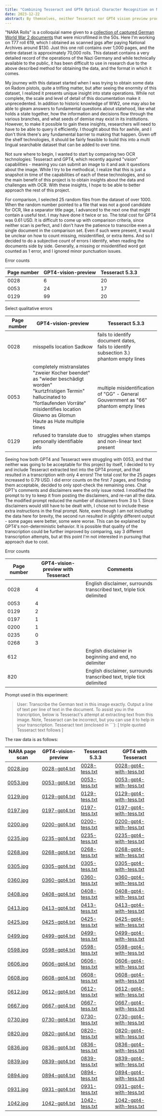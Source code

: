 ```yaml
---
title: "Combining Tesseract and GPT4 Optical Character Recognition on NARA Rolls"
date: 2023-12-22
abstract: By themselves, neither Tesseract nor GPT4 vision preview produce acceptable transcription of scanned German documents. However including Tesseract transcription output in GPT4 prompt substantially improves the final transcription quality.
---
```


"NARA Rolls" is a colloquial name given to a <a href="https://www.archives.gov/research/captured-german-records">collection of captured German World War 2 documents</a> that were microfilmed in the 50s. Here I'm working on T77 roll 619, which I obtained as scanned jpgs after paying National Archives around $130. Just this one roll contains over 1,000 pages, and the entire dataset is approximately 70,000 rolls. This dataset contains a very detailed record of the operations of the Nazi Germany and while technically available to the public, it has been difficult to use in research due to the above described method for obtaining the data, and the format in which it comes. 

My journey with this dataset started when I was trying to obtain some data on Radom pistols, quite a trifling matter, but after seeing the enormity of this dataset, I realized it presents unique insight into state operations. While not complete, the scale and level of detail of this documentation make it unprecedented. In addition to historic knowledge of WW2, one may also be able to gleam answers to fundamental questions about statehood, like what holds a state together, how the information and decisions flow through the various branches, and what seeds of demise may exist in its institutions. However, to make it possible to gain these insights, researchers will need to have to be able to query it efficiently. I thought about this for awhile, and I don't think there's any fundamental barrier to making that happen. Given off the shelf technologies, it should be fairly feasible to build this into a multi lingual searchable dataset that can be added to over time.

Not sure where to begin, I wanted to start by comparing two OCR technologies: Tesseract and GPT4, which recently aquired "vision" capabilities - meaning you can submit an image to it and ask it questions about the image. While I try to be methodical, I realize that this is just a snapshot in time of the capabilities of each of these technologies, and so the main benefit of this project is to obtain insights about the data and challenges with OCR. With these insights, I hope to be able to better approach the rest of this project.

For comparison, I selected 25 random files from the dataset of over 1000. When the random number pointed to a file that was not a good candidate for OCR, like a separator title page, I advanced to the next one that might contain a useful text. I may have done it twice or so. The total cost for GPT4 was 0.61 USD. It is difficult to come up with comparison criteria, since neither scan is perfect, and I don't have the patience to transcribe even a single document in the comparison set. Even if such were present, it would be unclear on how to count missing, misidentified, or extra items. And so I decided to do a subjective count of errors I identify, when reading the documents side by side. Generally, a missing or misidentified word got counted as 1 error, and I ignored minor punctuation issues.

Error counts

| Page number | GPT4-vision-preview | Tesseract 5.3.3 |
|-------------|---------------------| ----------------|
| 0028 | 6 | 20 |
| 0053 | 24 | 17 |
| 0129 | 99 | 20 |

Select qualitative errors

| Page number | GPT4-vision-preview | Tesseract 5.3.3 |
|-------------|---------------------| ----------------|
| 0028 | misspells location Sadkow | fails to identify document dates, <br>fails to identify subsection 3.) <br> phantom empty lines|
| 0053 | completely mistranslates "zweier Kocher beendet" as "wieder beschädigt worden" <br> "kurtzfristigen Termin" hallucinated to "fortlaufenden Vorräte" <br> misidentifies location Glowno as Glomun <br> Haute as Hute multiple times | multiple misidentification of "GG" - General Gouvernment as "66" <br> phantom empty lines|
| 0129 | refused to translate due to personally identifiable info | struggles when stamps and non-linear text present|

Seeing how both GPT4 and Tesseract were struggling with 0053, and that neither was going to be acceptable for this project by itself, I decided to try and include Tesseract extracted text into the GPT4 prompt, and that resulted in a transcription with only 4 errors! The total cost for the 25 pages increased to 0.79 USD. I did error counts on the first 7 pages, and finding them acceptable, decided to only spot-check the remaining ones. Chat GPT's comments and disclaimers were the only issue noted. I modified the prompt to try to keep it from posting the disclaimers, and re-ran all the data. The modified prompt reduced the number of disclaimers from 3 to 1. Since disclaimers would still have to be dealt with, I chose not to include these extra instructions in the final prompt. Note, even though I am not including the data here for brevity, the second run resulted in slightly different output - some pages were better, some were worse. This can be explained by GPT4's non-deterministic behavior. It is possible that quality of the transcription could be further improved by comparing, say 3 different transcription attempts, but at this point I'm not interested in pursuing that approach due to cost. 

Error counts

| Page number | GPT4-vision-preview with Tesseract| Comments |
| ----------- | --------------------------------- | -------- |
| 0028 | 4 | English disclaimer, surrounds transcribed text, triple tick delimited|
| 0053 | 4 | |
| 0129 | 2 | |
| 0197 | 1 | |
| 0200 | 1 | |
| 0235 | 0 | |
| 0268 | 3 | |
| 612 | | English disclaimer in beginning and end, no delimiter|
| 820 | | English disclaimer, surrounds transcribed text, triple tick delimited |


Prompt used in this experiment:

> User: Transcribe the German text in this image exactly. Output a line of text per line of text in the document. To assist you in the trancription, below is Tesseract's attempt at extracting text from this image. Note, Tesseract can be incorrect, but you can use it to help in your transcription. Tesseract text (enclosed in ```):
> \[ triple quoted Tesseract text follows \]


The raw data is as follows:

| NARA page scan | GPT4-vision-preview | Tesseract 5.3.3 | GPT4 with Tesseract |
| -------------- | ------------------- | --------------- | ------------------- |
| [0028.jpg](/articles/docs/assets/2023-12-22-compare-ocr-tesseract-gpt4-nara-rolls/raw/0028.jpg) | [0028-gpt4.txt](/articles/docs/assets/2023-12-22-compare-ocr-tesseract-gpt4-nara-rolls/raw/0028-gpt4.txt) | [0028-tess.txt](/articles/docs/assets/2023-12-22-compare-ocr-tesseract-gpt4-nara-rolls/raw/0028-tess.txt) | [0028-gpt4-with-tess.txt](/articles/docs/assets/2023-12-22-compare-ocr-tesseract-gpt4-nara-rolls/raw/0028-gpt4-with-tess.txt) |
| [0053.jpg](/articles/docs/assets/2023-12-22-compare-ocr-tesseract-gpt4-nara-rolls/raw/0053.jpg) | [0053-gpt4.txt](/articles/docs/assets/2023-12-22-compare-ocr-tesseract-gpt4-nara-rolls/raw/0053-gpt4.txt) | [0053-tess.txt](/articles/docs/assets/2023-12-22-compare-ocr-tesseract-gpt4-nara-rolls/raw/0053-tess.txt) | [0053-gpt4-with-tess.txt](/articles/docs/assets/2023-12-22-compare-ocr-tesseract-gpt4-nara-rolls/raw/0053-gpt4-with-tess.txt) |
| [0129.jpg](/articles/docs/assets/2023-12-22-compare-ocr-tesseract-gpt4-nara-rolls/raw/0129.jpg) | [0129-gpt4.txt](/articles/docs/assets/2023-12-22-compare-ocr-tesseract-gpt4-nara-rolls/raw/0129-gpt4.txt) | [0129-tess.txt](/articles/docs/assets/2023-12-22-compare-ocr-tesseract-gpt4-nara-rolls/raw/0129-tess.txt) | [0129-gpt4-with-tess.txt](/articles/docs/assets/2023-12-22-compare-ocr-tesseract-gpt4-nara-rolls/raw/0129-gpt4-with-tess.txt) |
| [0197.jpg](/articles/docs/assets/2023-12-22-compare-ocr-tesseract-gpt4-nara-rolls/raw/0197.jpg) | [0197-gpt4.txt](/articles/docs/assets/2023-12-22-compare-ocr-tesseract-gpt4-nara-rolls/raw/0197-gpt4.txt) | [0197-tess.txt](/articles/docs/assets/2023-12-22-compare-ocr-tesseract-gpt4-nara-rolls/raw/0197-tess.txt) | [0197-gpt4-with-tess.txt](/articles/docs/assets/2023-12-22-compare-ocr-tesseract-gpt4-nara-rolls/raw/0197-gpt4-with-tess.txt) |
| [0200.jpg](/articles/docs/assets/2023-12-22-compare-ocr-tesseract-gpt4-nara-rolls/raw/0200.jpg) | [0200-gpt4.txt](/articles/docs/assets/2023-12-22-compare-ocr-tesseract-gpt4-nara-rolls/raw/0200-gpt4.txt) | [0200-tess.txt](/articles/docs/assets/2023-12-22-compare-ocr-tesseract-gpt4-nara-rolls/raw/0200-tess.txt) | [0200-gpt4-with-tess.txt](/articles/docs/assets/2023-12-22-compare-ocr-tesseract-gpt4-nara-rolls/raw/0200-gpt4-with-tess.txt) |
| [0235.jpg](/articles/docs/assets/2023-12-22-compare-ocr-tesseract-gpt4-nara-rolls/raw/0235.jpg) | [0235-gpt4.txt](/articles/docs/assets/2023-12-22-compare-ocr-tesseract-gpt4-nara-rolls/raw/0235-gpt4.txt) | [0235-tess.txt](/articles/docs/assets/2023-12-22-compare-ocr-tesseract-gpt4-nara-rolls/raw/0235-tess.txt) | [0235-gpt4-with-tess.txt](/articles/docs/assets/2023-12-22-compare-ocr-tesseract-gpt4-nara-rolls/raw/0235-gpt4-with-tess.txt) |
| [0268.jpg](/articles/docs/assets/2023-12-22-compare-ocr-tesseract-gpt4-nara-rolls/raw/0268.jpg) | [0268-gpt4.txt](/articles/docs/assets/2023-12-22-compare-ocr-tesseract-gpt4-nara-rolls/raw/0268-gpt4.txt) | [0268-tess.txt](/articles/docs/assets/2023-12-22-compare-ocr-tesseract-gpt4-nara-rolls/raw/0268-tess.txt) | [0268-gpt4-with-tess.txt](/articles/docs/assets/2023-12-22-compare-ocr-tesseract-gpt4-nara-rolls/raw/0268-gpt4-with-tess.txt) |
| [0305.jpg](/articles/docs/assets/2023-12-22-compare-ocr-tesseract-gpt4-nara-rolls/raw/0305.jpg) | [0305-gpt4.txt](/articles/docs/assets/2023-12-22-compare-ocr-tesseract-gpt4-nara-rolls/raw/0305-gpt4.txt) | [0305-tess.txt](/articles/docs/assets/2023-12-22-compare-ocr-tesseract-gpt4-nara-rolls/raw/0305-tess.txt) | [0305-gpt4-with-tess.txt](/articles/docs/assets/2023-12-22-compare-ocr-tesseract-gpt4-nara-rolls/raw/0305-gpt4-with-tess.txt) |
| [0360.jpg](/articles/docs/assets/2023-12-22-compare-ocr-tesseract-gpt4-nara-rolls/raw/0360.jpg) | [0360-gpt4.txt](/articles/docs/assets/2023-12-22-compare-ocr-tesseract-gpt4-nara-rolls/raw/0360-gpt4.txt) | [0360-tess.txt](/articles/docs/assets/2023-12-22-compare-ocr-tesseract-gpt4-nara-rolls/raw/0360-tess.txt) | [0360-gpt4-with-tess.txt](/articles/docs/assets/2023-12-22-compare-ocr-tesseract-gpt4-nara-rolls/raw/0360-gpt4-with-tess.txt) |
| [0408.jpg](/articles/docs/assets/2023-12-22-compare-ocr-tesseract-gpt4-nara-rolls/raw/0408.jpg) | [0408-gpt4.txt](/articles/docs/assets/2023-12-22-compare-ocr-tesseract-gpt4-nara-rolls/raw/0408-gpt4.txt) | [0408-tess.txt](/articles/docs/assets/2023-12-22-compare-ocr-tesseract-gpt4-nara-rolls/raw/0408-tess.txt) | [0408-gpt4-with-tess.txt](/articles/docs/assets/2023-12-22-compare-ocr-tesseract-gpt4-nara-rolls/raw/0408-gpt4-with-tess.txt) |
| [0413.jpg](/articles/docs/assets/2023-12-22-compare-ocr-tesseract-gpt4-nara-rolls/raw/0413.jpg) | [0413-gpt4.txt](/articles/docs/assets/2023-12-22-compare-ocr-tesseract-gpt4-nara-rolls/raw/0413-gpt4.txt) | [0413-tess.txt](/articles/docs/assets/2023-12-22-compare-ocr-tesseract-gpt4-nara-rolls/raw/0413-tess.txt) | [0413-gpt4-with-tess.txt](/articles/docs/assets/2023-12-22-compare-ocr-tesseract-gpt4-nara-rolls/raw/0413-gpt4-with-tess.txt) |
| [0425.jpg](/articles/docs/assets/2023-12-22-compare-ocr-tesseract-gpt4-nara-rolls/raw/0425.jpg) | [0425-gpt4.txt](/articles/docs/assets/2023-12-22-compare-ocr-tesseract-gpt4-nara-rolls/raw/0425-gpt4.txt) | [0425-tess.txt](/articles/docs/assets/2023-12-22-compare-ocr-tesseract-gpt4-nara-rolls/raw/0425-tess.txt) | [0425-gpt4-with-tess.txt](/articles/docs/assets/2023-12-22-compare-ocr-tesseract-gpt4-nara-rolls/raw/0425-gpt4-with-tess.txt) |
| [0499.jpg](/articles/docs/assets/2023-12-22-compare-ocr-tesseract-gpt4-nara-rolls/raw/0499.jpg) | [0499-gpt4.txt](/articles/docs/assets/2023-12-22-compare-ocr-tesseract-gpt4-nara-rolls/raw/0499-gpt4.txt) | [0499-tess.txt](/articles/docs/assets/2023-12-22-compare-ocr-tesseract-gpt4-nara-rolls/raw/0499-tess.txt) | [0499-gpt4-with-tess.txt](/articles/docs/assets/2023-12-22-compare-ocr-tesseract-gpt4-nara-rolls/raw/0499-gpt4-with-tess.txt) |
| [0598.jpg](/articles/docs/assets/2023-12-22-compare-ocr-tesseract-gpt4-nara-rolls/raw/0598.jpg) | [0598-gpt4.txt](/articles/docs/assets/2023-12-22-compare-ocr-tesseract-gpt4-nara-rolls/raw/0598-gpt4.txt) | [0598-tess.txt](/articles/docs/assets/2023-12-22-compare-ocr-tesseract-gpt4-nara-rolls/raw/0598-tess.txt) | [0598-gpt4-with-tess.txt](/articles/docs/assets/2023-12-22-compare-ocr-tesseract-gpt4-nara-rolls/raw/0598-gpt4-with-tess.txt) |
| [0606.jpg](/articles/docs/assets/2023-12-22-compare-ocr-tesseract-gpt4-nara-rolls/raw/0606.jpg) | [0606-gpt4.txt](/articles/docs/assets/2023-12-22-compare-ocr-tesseract-gpt4-nara-rolls/raw/0606-gpt4.txt) | [0606-tess.txt](/articles/docs/assets/2023-12-22-compare-ocr-tesseract-gpt4-nara-rolls/raw/0606-tess.txt) | [0606-gpt4-with-tess.txt](/articles/docs/assets/2023-12-22-compare-ocr-tesseract-gpt4-nara-rolls/raw/0606-gpt4-with-tess.txt) |
| [0608.jpg](/articles/docs/assets/2023-12-22-compare-ocr-tesseract-gpt4-nara-rolls/raw/0608.jpg) | [0608-gpt4.txt](/articles/docs/assets/2023-12-22-compare-ocr-tesseract-gpt4-nara-rolls/raw/0608-gpt4.txt) | [0608-tess.txt](/articles/docs/assets/2023-12-22-compare-ocr-tesseract-gpt4-nara-rolls/raw/0608-tess.txt) | [0608-gpt4-with-tess.txt](/articles/docs/assets/2023-12-22-compare-ocr-tesseract-gpt4-nara-rolls/raw/0608-gpt4-with-tess.txt) |
| [0612.jpg](/articles/docs/assets/2023-12-22-compare-ocr-tesseract-gpt4-nara-rolls/raw/0612.jpg) | [0612-gpt4.txt](/articles/docs/assets/2023-12-22-compare-ocr-tesseract-gpt4-nara-rolls/raw/0612-gpt4.txt) | [0612-tess.txt](/articles/docs/assets/2023-12-22-compare-ocr-tesseract-gpt4-nara-rolls/raw/0612-tess.txt) | [0612-gpt4-with-tess.txt](/articles/docs/assets/2023-12-22-compare-ocr-tesseract-gpt4-nara-rolls/raw/0612-gpt4-with-tess.txt) |
| [0667.jpg](/articles/docs/assets/2023-12-22-compare-ocr-tesseract-gpt4-nara-rolls/raw/0667.jpg) | [0667-gpt4.txt](/articles/docs/assets/2023-12-22-compare-ocr-tesseract-gpt4-nara-rolls/raw/0667-gpt4.txt) | [0667-tess.txt](/articles/docs/assets/2023-12-22-compare-ocr-tesseract-gpt4-nara-rolls/raw/0667-tess.txt) | [0667-gpt4-with-tess.txt](/articles/docs/assets/2023-12-22-compare-ocr-tesseract-gpt4-nara-rolls/raw/0667-gpt4-with-tess.txt) |
| [0730.jpg](/articles/docs/assets/2023-12-22-compare-ocr-tesseract-gpt4-nara-rolls/raw/0730.jpg) | [0730-gpt4.txt](/articles/docs/assets/2023-12-22-compare-ocr-tesseract-gpt4-nara-rolls/raw/0730-gpt4.txt) | [0730-tess.txt](/articles/docs/assets/2023-12-22-compare-ocr-tesseract-gpt4-nara-rolls/raw/0730-tess.txt) | [0730-gpt4-with-tess.txt](/articles/docs/assets/2023-12-22-compare-ocr-tesseract-gpt4-nara-rolls/raw/0730-gpt4-with-tess.txt) |
| [0820.jpg](/articles/docs/assets/2023-12-22-compare-ocr-tesseract-gpt4-nara-rolls/raw/0820.jpg) | [0820-gpt4.txt](/articles/docs/assets/2023-12-22-compare-ocr-tesseract-gpt4-nara-rolls/raw/0820-gpt4.txt) | [0820-tess.txt](/articles/docs/assets/2023-12-22-compare-ocr-tesseract-gpt4-nara-rolls/raw/0820-tess.txt) | [0820-gpt4-with-tess.txt](/articles/docs/assets/2023-12-22-compare-ocr-tesseract-gpt4-nara-rolls/raw/0820-gpt4-with-tess.txt) |
| [0836.jpg](/articles/docs/assets/2023-12-22-compare-ocr-tesseract-gpt4-nara-rolls/raw/0836.jpg) | [0836-gpt4.txt](/articles/docs/assets/2023-12-22-compare-ocr-tesseract-gpt4-nara-rolls/raw/0836-gpt4.txt) | [0836-tess.txt](/articles/docs/assets/2023-12-22-compare-ocr-tesseract-gpt4-nara-rolls/raw/0836-tess.txt) | [0836-gpt4-with-tess.txt](/articles/docs/assets/2023-12-22-compare-ocr-tesseract-gpt4-nara-rolls/raw/0836-gpt4-with-tess.txt) |
| [0839.jpg](/articles/docs/assets/2023-12-22-compare-ocr-tesseract-gpt4-nara-rolls/raw/0839.jpg) | [0839-gpt4.txt](/articles/docs/assets/2023-12-22-compare-ocr-tesseract-gpt4-nara-rolls/raw/0839-gpt4.txt) | [0839-tess.txt](/articles/docs/assets/2023-12-22-compare-ocr-tesseract-gpt4-nara-rolls/raw/0839-tess.txt) | [0839-gpt4-with-tess.txt](/articles/docs/assets/2023-12-22-compare-ocr-tesseract-gpt4-nara-rolls/raw/0839-gpt4-with-tess.txt) |
| [0894.jpg](/articles/docs/assets/2023-12-22-compare-ocr-tesseract-gpt4-nara-rolls/raw/0894.jpg) | [0894-gpt4.txt](/articles/docs/assets/2023-12-22-compare-ocr-tesseract-gpt4-nara-rolls/raw/0894-gpt4.txt) | [0894-tess.txt](/articles/docs/assets/2023-12-22-compare-ocr-tesseract-gpt4-nara-rolls/raw/0894-tess.txt) | [0894-gpt4-with-tess.txt](/articles/docs/assets/2023-12-22-compare-ocr-tesseract-gpt4-nara-rolls/raw/0894-gpt4-with-tess.txt) |
| [0931.jpg](/articles/docs/assets/2023-12-22-compare-ocr-tesseract-gpt4-nara-rolls/raw/0931.jpg) | [0931-gpt4.txt](/articles/docs/assets/2023-12-22-compare-ocr-tesseract-gpt4-nara-rolls/raw/0931-gpt4.txt) | [0931-tess.txt](/articles/docs/assets/2023-12-22-compare-ocr-tesseract-gpt4-nara-rolls/raw/0931-tess.txt) | [0931-gpt4-with-tess.txt](/articles/docs/assets/2023-12-22-compare-ocr-tesseract-gpt4-nara-rolls/raw/0931-gpt4-with-tess.txt) |
| [1042.jpg](/articles/docs/assets/2023-12-22-compare-ocr-tesseract-gpt4-nara-rolls/raw/1042.jpg) | [1042-gpt4.txt](/articles/docs/assets/2023-12-22-compare-ocr-tesseract-gpt4-nara-rolls/raw/1042-gpt4.txt) | [1042-tess.txt](/articles/docs/assets/2023-12-22-compare-ocr-tesseract-gpt4-nara-rolls/raw/1042-tess.txt) | [1042-gpt4-with-tess.txt](/articles/docs/assets/2023-12-22-compare-ocr-tesseract-gpt4-nara-rolls/raw/1042-gpt4-with-tess.txt) |



